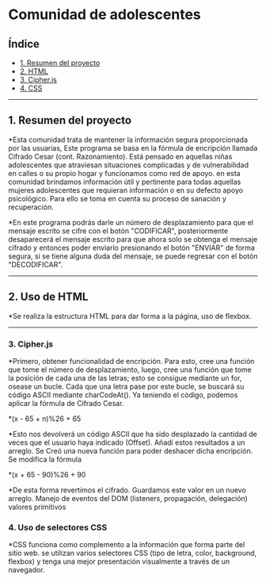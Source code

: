 # Comunidad de adolescentes

## Índice

* [1. Resumen del proyecto](#1-Comunidad-de-adolescentes)
* [2. HTML](#2-HTML)
* [3. Cipher.js](#3-Uso-de-cipher.js)
* [4. CSS](#4-Uso-de-selectores-CSS)



***

## 1. Resumen del proyecto

*Esta comunidad trata de mantener la información segura proporcionada por las usuarias, Este programa se basa en la fórmula de encripción llamada Cifrado Cesar (cont. Razonamiento). Está pensado en aquellas niñas adolescentes que atraviesan situaciones complicadas y de vulnerabilidad en calles o su propio hogar y funcionamos como red de apoyo. en esta comunidad brindamos información útil y pertinente para todas aquellas mujeres adolescentes que requieran información o en su defecto apoyo psicológico. Para ello se toma en cuenta su proceso de sanación y recuperación.

*En este programa podrás darle un número de desplazamiento para que el mensaje escrito se cifre con el botón "CODIFICAR", posteriormente desaparecerá el mensaje escrito para que ahora solo se obtenga el mensaje cifrado
y entonces poder enviarlo presionando el botón "ENVIAR" de forma segura, si se tiene alguna duda del mensaje, 
se puede regresar con el botón "DECODIFICAR". 

***

## 2. Uso de HTML

*Se realiza la estructura HTML para dar forma a la página, uso de flexbox.

***
### 3. Cipher.js

*Primero, obtener funcionalidad de encripción. Para esto, cree una función que tome el número de desplazamiento, luego, cree una función que tome la posición de cada una de las letras; esto se consigue mediante un for, osease un bucle. Cada que una letra pase por este bucle, se buscará su código ASCII mediante charCodeAt(). Ya teniendo el còdigo, podemos aplicar la fórmula de Cifrado Cesar.

*(x - 65 + n)%26 + 65

*Esto nos devolverá un código ASCII que ha sido desplazado la cantidad de veces que el usuario haya indicado (Offset). Añadí estos resultados a un arreglo. Se Creó una nueva función para poder deshacer dicha encripción. Se modifica la fórmula

*(x + 65 - 90)%26 + 90

*De esta forma revertimos el cifrado. Guardamos este valor en un nuevo arreglo.
Manejo de eventos del DOM (listeners, propagación, delegación)
valores primitivos

### 4. Uso de selectores CSS

*CSS funciona como complemento a la información que forma parte del sitio web. se utilizan varios selectores CSS (tipo de letra, color, background, flexbox) y tenga una mejor presentación visualmente a través de un navegador.






  



 



  











